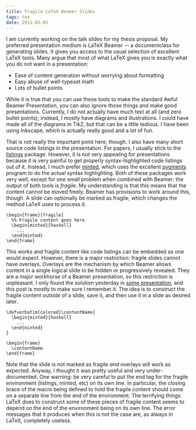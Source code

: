 ```yaml
---
title: Fragile LaTeX Beamer Slides
tags: tex
date: 2011-05-05
---
```


I am currently working on the talk slides for my thesis proposal.  My
preferred presentation medium is LaTeX Beamer -- a documentclass for
generating slides.  It gives you access to the usual selection of
excellent LaTeX tools.  Many argue that most of what LaTeX gives you
is exactly what you do not want in a presentation:

 * Ease of content generation without worrying about formatting
 * Easy abuse of well-typeset math
 * Lots of bullet points

While it is true that you can use these tools to make the standard
Awful Beamer Presentation, you can also ignore those things and make
good presentations.  Currently, I do not actually have much text at
all (and zero bullet points); instead, I mostly have diagrams and
illustrations.  I could have made all of the diagrams in TikZ, but
that can be a little tedious.  I have been using Inkscape, which is
actually really good and a lot of fun.

That is not really the important point here, though.  I also have many
short source code listings in the presentation.  For papers, I usually
stick to the
[listings](http://en.wikibooks.org/wiki/LaTeX/Packages/Listings "LaTeX
Listings") package.  However, it is not very appealing for
presentations because it is very painful to get properly
syntax-highlighted code listings out of it.  Instead, I much prefer
[minted](http://tug.ctan.org/tex-archive/macros/latex/contrib/minted/
"Minted"), which uses the excellent [pygments](http://pygments.org/
"pygments") program to do the actual syntax highlighting.  Both of these
packages work very well, except for one small problem when combined with
Beamer: the output of both tools is _fragile_.  My understanding is
that this means that the content cannot be moved freely.  Beamer has
provisions to work around this, though.  A slide can optionally be
marked as fragile, which changes the method LaTeX uses to process it.

~~~~~~~~~~~~~{.latex}
\begin{frame}[fragile]
  %% Fragile content goes here
  \begin{minted}{haskell}
    ...
  \end{minted}
\end{frame}
~~~~~~~~~~~~~

This works and fragile content like code listings can be embedded as
one would expect.  However, there is a major restriction: fragile
slides cannot have overlays.  Overlays are the mechanism by which
Beamer allows content in a single logical slide to be hidden or
progressively revealed.  They are a major workhorse of a Beamer
presentation, so this restriction is unpleasant.  I only found the
solution yesterday in
[some presentation](http://faq.ktug.or.kr/wiki/uploads/beamer_guide.pdf
"Beamer Guide"), and this post is mostly to make sure I remember it.
The idea is to construct the fragile content _outside_ of a slide,
save it, and then use it in a slide as desired later.

~~~~~~~~~~~~~~{.latex}
\defverbatim[colored]\contentName{
  \begin{minted}{haskell}
    ...
  \end{minted}
}

\begin{frame}
  \contentName
\end{frame}
~~~~~~~~~~~~~~

Note that the slide is not marked as fragile _and_ overlays will work
as expected.  Anyway, I thought it was pretty useful and very
under-documented.  One warning: be very careful to put the end tag for
the fragile environment (listings, minted, etc) on its own line.  In
particular, the closing brace of the macro being defined to hold the
fragile content should come on a separate line from the end of the
environment.  The terrifying things LaTeX does to construct some of
these pieces of fragile content seems to depend on the end of the
environment being on its own line.  The error messages that it
produces when this is not the case are, as always in LaTeX, completely
useless.
